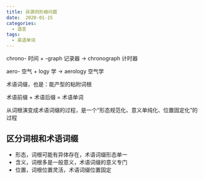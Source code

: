 ```yaml
---
title: 异源同形根问题
date:  2020-01-15
categories:
  - 语言
tags:
  - 英语单词
---
```


chrono- 时间 + -graph 记录器 → chronograph 计时器

aero- 空气 + logy 学 → aerology 空气学

术语词缀，也是：能产型的粘附词根

术语前缀 + 术语后缀 = 术语单词

从词根演变成术语词缀的过程，是一个“形态规范化、意义单纯化、位置固定化”的过程

## 区分词根和术语词缀

- 形态，词根可能有异体存在，术语词缀形态单一
- 含义，词根多是一般意义，术语词缀的意义专门
- 位置，词根位置灵活，术语词缀位置固定
